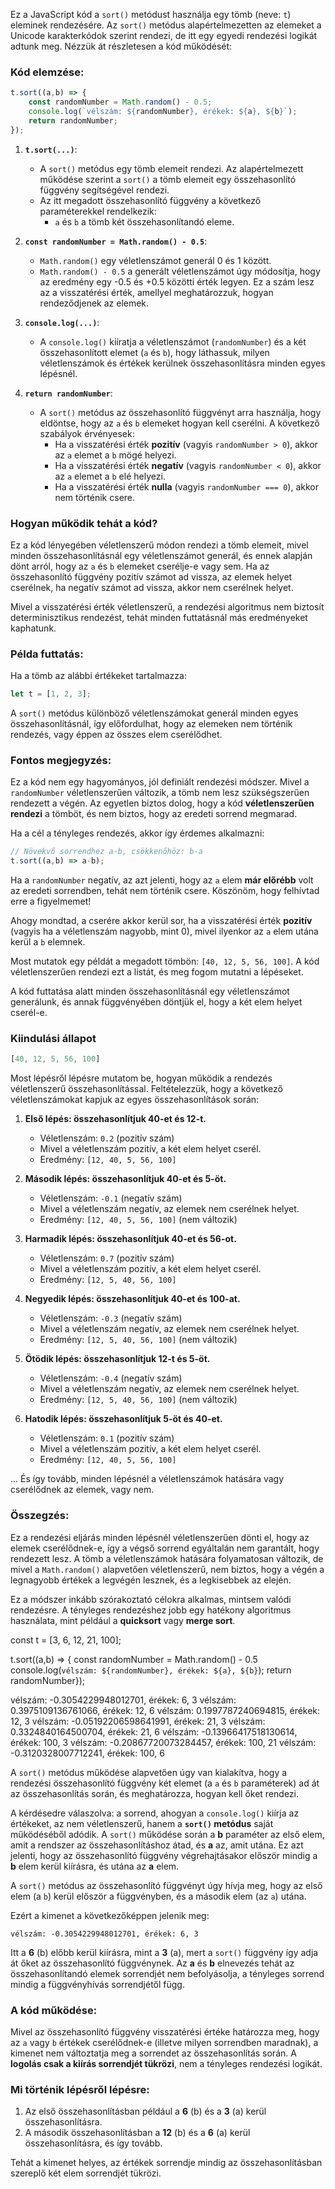 Ez a JavaScript kód a `sort()` metódust használja egy tömb (neve: `t`) eleminek rendezésére. Az `sort()` metódus alapértelmezetten az elemeket a Unicode karakterkódok szerint rendezi, de itt egy egyedi rendezési logikát adtunk meg. Nézzük át részletesen a kód működését:

### Kód elemzése:
```javascript
t.sort((a,b) => {
    const randomNumber = Math.random() - 0.5;
    console.log(`vélszám: ${randomNumber}, érékek: ${a}, ${b}`);
    return randomNumber;
});
```

1. **`t.sort(...)`**: 
   - A `sort()` metódus egy tömb elemeit rendezi. Az alapértelmezett működése szerint a `sort()` a tömb elemeit egy összehasonlító függvény segítségével rendezi.
   - Az itt megadott összehasonlító függvény a következő paraméterekkel rendelkezik:
     - `a` és `b` a tömb két összehasonlítandó eleme.

2. **`const randomNumber = Math.random() - 0.5`**:
   - `Math.random()` egy véletlenszámot generál 0 és 1 között. 
   - `Math.random() - 0.5` a generált véletlenszámot úgy módosítja, hogy az eredmény egy -0.5 és +0.5 közötti érték legyen. Ez a szám lesz az a visszatérési érték, amellyel meghatározzuk, hogyan rendeződjenek az elemek.
   
3. **`console.log(...)`**:
   - A `console.log()` kiíratja a véletlenszámot (`randomNumber`) és a két összehasonlított elemet (`a` és `b`), hogy láthassuk, milyen véletlenszámok és értékek kerülnek összehasonlításra minden egyes lépésnél.

4. **`return randomNumber`**:
   - A `sort()` metódus az összehasonlító függvényt arra használja, hogy eldöntse, hogy az `a` és `b` elemeket hogyan kell cserélni. A következő szabályok érvényesek:
     - Ha a visszatérési érték **pozitív** (vagyis `randomNumber > 0`), akkor az `a` elemet a `b` mögé helyezi.
     - Ha a visszatérési érték **negatív** (vagyis `randomNumber < 0`), akkor az `a` elemet a `b` elé helyezi.
     - Ha a visszatérési érték **nulla** (vagyis `randomNumber === 0`), akkor nem történik csere.

### Hogyan működik tehát a kód?

Ez a kód lényegében véletlenszerű módon rendezi a tömb elemeit, mivel minden összehasonlításnál egy véletlenszámot generál, és ennek alapján dönt arról, hogy az `a` és `b` elemeket cserélje-e vagy sem. Ha az összehasonlító függvény pozitív számot ad vissza, az elemek helyet cserélnek, ha negatív számot ad vissza, akkor nem cserélnek helyet.

Mivel a visszatérési érték véletlenszerű, a rendezési algoritmus nem biztosít determinisztikus rendezést, tehát minden futtatásnál más eredményeket kaphatunk.

### Példa futtatás:
Ha a tömb az alábbi értékeket tartalmazza:
```javascript
let t = [1, 2, 3];
```
A `sort()` metódus különböző véletlenszámokat generál minden egyes összehasonlításnál, így előfordulhat, hogy az elemeken nem történik rendezés, vagy éppen az összes elem cserélődhet.

### Fontos megjegyzés:
Ez a kód nem egy hagyományos, jól definiált rendezési módszer. Mivel a `randomNumber` véletlenszerűen változik, a tömb nem lesz szükségszerűen rendezett a végén. Az egyetlen biztos dolog, hogy a kód **véletlenszerűen rendezi** a tömböt, és nem biztos, hogy az eredeti sorrend megmarad.

Ha a cél a tényleges rendezés, akkor így érdemes alkalmazni:

```javascript
// Növekvő sorrendhez a-b, csökkenőhöz: b-a
t.sort((a,b) => a-b);
```


Ha a `randomNumber` negatív, az azt jelenti, hogy az `a` elem **már előrébb** volt az eredeti sorrendben, tehát nem történik csere. Köszönöm, hogy felhívtad erre a figyelmemet!

Ahogy mondtad, a cserére akkor kerül sor, ha a visszatérési érték **pozitív** (vagyis ha a véletlenszám nagyobb, mint 0), mivel ilyenkor az `a` elem utána kerül a `b` elemnek.

Most mutatok egy példát a megadott tömbön: `[40, 12, 5, 56, 100]`. A kód véletlenszerűen rendezi ezt a listát, és meg fogom mutatni a lépéseket.

A kód futtatása alatt minden összehasonlításnál egy véletlenszámot generálunk, és annak függvényében döntjük el, hogy a két elem helyet cserél-e.

### Kiindulási állapot
```javascript
[40, 12, 5, 56, 100]
```

Most lépésről lépésre mutatom be, hogyan működik a rendezés véletlenszerű összehasonlítással. Feltételezzük, hogy a következő véletlenszámokat kapjuk az egyes összehasonlítások során:

1. **Első lépés: összehasonlítjuk 40-et és 12-t.**
   - Véletlenszám: `0.2` (pozitív szám)
   - Mivel a véletlenszám pozitív, a két elem helyet cserél.
   - Eredmény: `[12, 40, 5, 56, 100]`

2. **Második lépés: összehasonlítjuk 40-et és 5-öt.**
   - Véletlenszám: `-0.1` (negatív szám)
   - Mivel a véletlenszám negatív, az elemek nem cserélnek helyet.
   - Eredmény: `[12, 40, 5, 56, 100]` (nem változik)

3. **Harmadik lépés: összehasonlítjuk 40-et és 56-ot.**
   - Véletlenszám: `0.7` (pozitív szám)
   - Mivel a véletlenszám pozitív, a két elem helyet cserél.
   - Eredmény: `[12, 5, 40, 56, 100]`

4. **Negyedik lépés: összehasonlítjuk 40-et és 100-at.**
   - Véletlenszám: `-0.3` (negatív szám)
   - Mivel a véletlenszám negatív, az elemek nem cserélnek helyet.
   - Eredmény: `[12, 5, 40, 56, 100]` (nem változik)

5. **Ötödik lépés: összehasonlítjuk 12-t és 5-öt.**
   - Véletlenszám: `-0.4` (negatív szám)
   - Mivel a véletlenszám negatív, az elemek nem cserélnek helyet.
   - Eredmény: `[12, 5, 40, 56, 100]` (nem változik)

6. **Hatodik lépés: összehasonlítjuk 5-öt és 40-et.**
   - Véletlenszám: `0.1` (pozitív szám)
   - Mivel a véletlenszám pozitív, a két elem helyet cserél.
   - Eredmény: `[12, 40, 5, 56, 100]`

... És így tovább, minden lépésnél a véletlenszámok hatására vagy cserélődnek az elemek, vagy nem.

### Összegzés:
Ez a rendezési eljárás minden lépésnél véletlenszerűen dönti el, hogy az elemek cserélődnek-e, így a végső sorrend egyáltalán nem garantált, hogy rendezett lesz. A tömb a véletlenszámok hatására folyamatosan változik, de mivel a `Math.random()` alapvetően véletlenszerű, nem biztos, hogy a végén a legnagyobb értékek a legvégén lesznek, és a legkisebbek az elején.

Ez a módszer inkább szórakoztató célokra alkalmas, mintsem valódi rendezésre. A tényleges rendezéshez jobb egy hatékony algoritmus használata, mint például a **quicksort** vagy **merge sort**.


const t = [3, 6, 12, 21, 100];

t.sort((a,b) => {
    const randomNumber = Math.random() - 0.5
    console.log(`vélszám: ${randomNumber}, érékek: ${a}, ${b}`);
    return randomNumber});

vélszám: -0.3054229948012701, érékek: 6, 3
vélszám: 0.3975109136761066, érékek: 12, 6
vélszám: 0.1997787240694815, érékek: 12, 3
vélszám: -0.05192206598641991, érékek: 21, 3
vélszám: 0.3324840164500704, érékek: 21, 6
vélszám: -0.13966417518130614, érékek: 100, 3
vélszám: -0.20867720073284457, érékek: 100, 21
vélszám: -0.3120328007712241, érékek: 100, 6

A `sort()` metódus működése alapvetően úgy van kialakítva, hogy a rendezési összehasonlító függvény két elemet (a `a` és `b` paraméterek) ad át az összehasonlítás során, és meghatározza, hogyan kell őket rendezi.

A kérdésedre válaszolva: a sorrend, ahogyan a `console.log()` kiírja az értékeket, az nem véletlenszerű, hanem a **`sort()` metódus** saját működéséből adódik. A `sort()` működése során a **b** paraméter az első elem, amit a rendszer az összehasonlításhoz átad, és **a** az, amit utána. Ez azt jelenti, hogy az összehasonlító függvény végrehajtásakor először mindig a **b** elem kerül kiírásra, és utána az **a** elem.

A `sort()` metódus az összehasonlító függvényt úgy hívja meg, hogy az első elem (a `b`) kerül először a függvényben, és a második elem (az `a`) utána.

Ezért a kimenet a következőképpen jelenik meg:

```
vélszám: -0.3054229948012701, érékek: 6, 3
```

Itt a **6** (b) előbb kerül kiírásra, mint a **3** (a), mert a `sort()` függvény így adja át őket az összehasonlító függvénynek. Az **a** és **b** elnevezés tehát az összehasonlítandó elemek sorrendjét nem befolyásolja, a tényleges sorrend mindig a függvényhívás sorrendjétől függ.

### A kód működése:
Mivel az összehasonlító függvény visszatérési értéke határozza meg, hogy az `a` vagy `b` értékek cserélődnek-e (illetve milyen sorrendben maradnak), a kimenet nem változtatja meg a sorrendet az összehasonlítás során. A **logolás csak a kiírás sorrendjét tükrözi**, nem a tényleges rendezési logikát.

### Mi történik lépésről lépésre:

1. Az első összehasonlításban például a **6** (b) és a **3** (a) kerül összehasonlításra.
2. A második összehasonlításban a **12** (b) és a **6** (a) kerül összehasonlításra, és így tovább.

Tehát a kimenet helyes, az értékek sorrendje mindig az összehasonlításban szereplő két elem sorrendjét tükrözi.